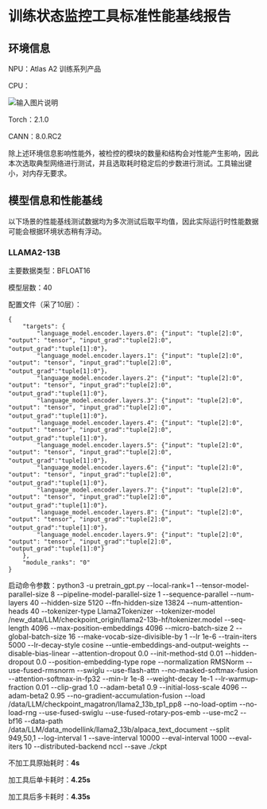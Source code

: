 # 训练状态监控工具标准性能基线报告

## 环境信息

NPU：Atlas A2 训练系列产品

CPU：

![输入图片说明](img/monitor/cpu_info.png)

Torch：2.1.0

CANN：8.0.RC2

除上述环境信息影响性能外，被检控的模块的数量和结构会对性能产生影响，因此本次选取典型网络进行测试，并且选取耗时稳定后的步数进行测试。工具输出键小，对内存无要求。

## 模型信息和性能基线

以下场景的性能基线测试数据均为多次测试后取平均值，因此实际运行时性能数据可能会根据环境状态稍有浮动。

### LLAMA2-13B

主要数据类型：BFLOAT16

模型层数：40

配置文件（采了10层）：
```
{  
    "targets": {  
        "language_model.encoder.layers.0": {"input": "tuple[2]:0", "output": "tensor", "input_grad":"tuple[2]:0", "output_grad":"tuple[1]:0"}，
        "language_model.encoder.layers.1": {"input": "tuple[2]:0", "output": "tensor", "input_grad":"tuple[2]:0", "output_grad":"tuple[1]:0"}，
        "language_model.encoder.layers.2": {"input": "tuple[2]:0", "output": "tensor", "input_grad":"tuple[2]:0", "output_grad":"tuple[1]:0"}，
        "language_model.encoder.layers.3": {"input": "tuple[2]:0", "output": "tensor", "input_grad":"tuple[2]:0", "output_grad":"tuple[1]:0"}，
        "language_model.encoder.layers.4": {"input": "tuple[2]:0", "output": "tensor", "input_grad":"tuple[2]:0", "output_grad":"tuple[1]:0"}，
        "language_model.encoder.layers.5": {"input": "tuple[2]:0", "output": "tensor", "input_grad":"tuple[2]:0", "output_grad":"tuple[1]:0"}，
        "language_model.encoder.layers.6": {"input": "tuple[2]:0", "output": "tensor", "input_grad":"tuple[2]:0", "output_grad":"tuple[1]:0"}，
        "language_model.encoder.layers.7": {"input": "tuple[2]:0", "output": "tensor", "input_grad":"tuple[2]:0", "output_grad":"tuple[1]:0"}，
        "language_model.encoder.layers.8": {"input": "tuple[2]:0", "output": "tensor", "input_grad":"tuple[2]:0", "output_grad":"tuple[1]:0"}，
        "language_model.encoder.layers.9": {"input": "tuple[2]:0", "output": "tensor", "input_grad":"tuple[2]:0", "output_grad":"tuple[1]:0"}
    },
    "module_ranks": "0"
}  
```

启动命令参数：python3 -u pretrain_gpt.py --local-rank=1 --tensor-model-parallel-size 8 --pipeline-model-parallel-size 1 --sequence-parallel --num-layers 40 --hidden-size 5120 --ffn-hidden-size 13824 --num-attention-heads 40 --tokenizer-type Llama2Tokenizer --tokenizer-model /new_data/LLM/checkpoint_origin/llama2-13b-hf/tokenizer.model --seq-length 4096 --max-position-embeddings 4096 --micro-batch-size 2 --global-batch-size 16 --make-vocab-size-divisible-by 1 --lr 1e-6 --train-iters 5000 --lr-decay-style cosine --untie-embeddings-and-output-weights --disable-bias-linear --attention-dropout 0.0 --init-method-std 0.01 --hidden-dropout 0.0 --position-embedding-type rope --normalization RMSNorm --use-fused-rmsnorm --swiglu --use-flash-attn --no-masked-softmax-fusion --attention-softmax-in-fp32 --min-lr 1e-8 --weight-decay 1e-1 --lr-warmup-fraction 0.01 --clip-grad 1.0 --adam-beta1 0.9 --initial-loss-scale 4096 --adam-beta2 0.95 --no-gradient-accumulation-fusion --load /data/LLM/checkpoint_magatron/llama2_13b_tp1_pp8 --no-load-optim --no-load-rng --use-fused-swiglu --use-fused-rotary-pos-emb --use-mc2 --bf16 --data-path /data/LLM/data_modellink/llama2_13b/alpaca_text_document --split 949,50,1 --log-interval 1 --save-interval 10000 --eval-interval 1000 --eval-iters 10 --distributed-backend nccl --save ./ckpt

不加工具原始耗时：**4s**

加工具后单卡耗时：**4.25s**

加工具后多卡耗时：**4.35s**
